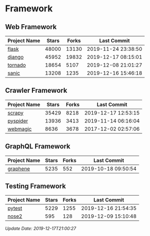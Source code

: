 # Framework

## Web Framework

| Project Name | Stars | Forks | Last Commit |
| ------------ | ----- | ----- | ----------- |
| [flask](https://github.com/pallets/flask) | 48000 | 13130 | 2019-11-24 23:38:50 |
| [django](https://github.com/django/django) | 45952 | 19832 | 2019-12-17 08:15:01 |
| [tornado](https://github.com/tornadoweb/tornado) | 18654 | 5107 | 2019-12-08 21:01:27 |
| [sanic](https://github.com/huge-success/sanic) | 13208 | 1235 | 2019-12-16 15:46:18 |

## Crawler Framework

| Project Name | Stars | Forks | Last Commit |
| ------------ | ----- | ----- | ----------- |
| [scrapy](https://github.com/scrapy/scrapy) | 35429 | 8218 | 2019-12-17 12:53:15 |
| [pyspider](https://github.com/binux/pyspider) | 13936 | 3413 | 2019-11-14 06:16:04 |
| [webmagic](https://github.com/code4craft/webmagic) | 8636 | 3678 | 2017-12-02 02:57:06 |

## GraphQL Framework

| Project Name | Stars | Forks | Last Commit |
| ------------ | ----- | ----- | ----------- |
| [graphene](https://github.com/graphql-python/graphene) | 5235 | 552 | 2019-10-18 09:50:54 |

## Testing Framework

| Project Name | Stars | Forks | Last Commit |
| ------------ | ----- | ----- | ----------- |
| [pytest](https://github.com/pytest-dev/pytest) | 5229 | 1255 | 2019-12-16 21:54:35 |
| [nose2](https://github.com/nose-devs/nose2) | 595 | 128 | 2019-12-09 15:10:48 |

*Update Date: 2019-12-17T21:00:27*